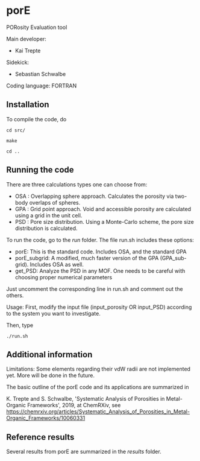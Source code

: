 # porE
PORosity Evaluation tool  

Main developer: 

* Kai Trepte 

Sidekick:  

* Sebastian Schwalbe 

Coding language: FORTRAN   

## Installation
To compile the code, do

	cd src/

	make

	cd ..

## Running the code
There are three calculations types one can choose from:

* OSA : Overlapping sphere approach. Calculates the porosity via two-body overlaps of spheres.
* GPA : Grid point approach. Void and accessible porosity are calculated using a grid in the unit cell.
* PSD : Pore size distribution. Using a Monte-Carlo scheme, the pore size distribution is calculated.

To run the code, go to the *run* folder. The file run.sh includes these options:

* porE: This is the standard code. Includes OSA, and the standard GPA
* porE_subgrid: A modified, much faster version of the GPA (GPA_sub-grid). Includes OSA as well.
* get_PSD: Analyze the PSD in any MOF. One needs to be careful with choosing proper numerical parameters

Just uncomment the corresponding line in run.sh and comment out the others.

Usage: First, modify the input file (input_porosity OR input_PSD) according to the system you want to investigate. 

Then, type
```should work with all shells
./run.sh
```

## Additional information
Limitations: Some elements regarding their vdW radii are not implemented yet. 
More will be done in the future.

The basic outline of the porE code and its applications are summarized in 

K. Trepte and S. Schwalbe, 'Systematic Analysis of Porosities in Metal-Organic Frameworks', 2019, at ChemRXiv, see 
https://chemrxiv.org/articles/Systematic_Analysis_of_Porosities_in_Metal-Organic_Frameworks/10060331


## Reference results
Several results from porE are summarized in the *results* folder.
